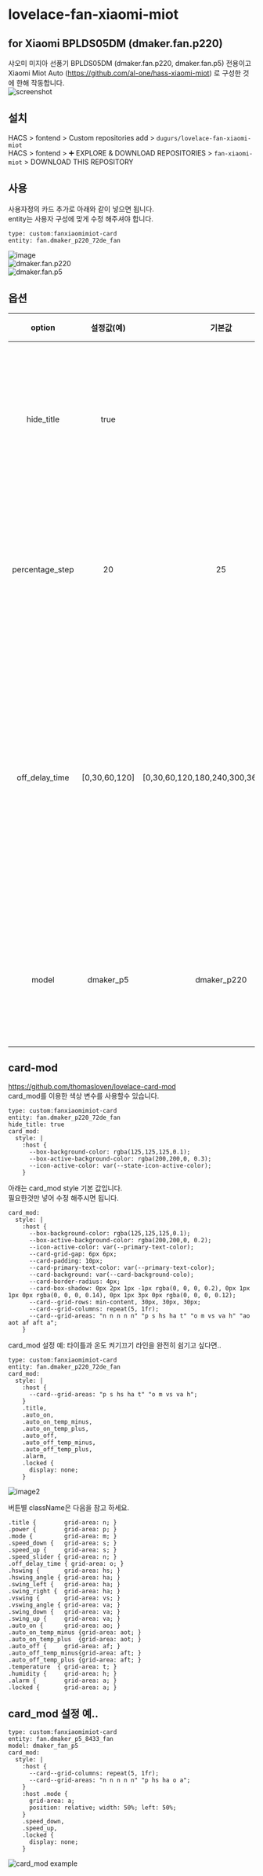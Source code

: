 # lovelace-fan-xiaomi-miot
## for Xiaomi BPLDS05DM ﻿(dmaker.fan.p220)

 샤오미 미지아 선풍기 BPLDS05DM (dmaker.fan.p220, dmaker.fan.p5) 전용이고<br>
 Xiaomi Miot Auto (https://github.com/al-one/hass-xiaomi-miot) 로 구성한 것에 한해 작동합니다.<br>
![screenshot](https://user-images.githubusercontent.com/41262994/175013447-350e34b2-5536-4004-98e7-066998bd47ea.jpg)<br>


## 설치
HACS > fontend > Custom repositories add > `dugurs/lovelace-fan-xiaomi-miot`<br>
HACS > fontend > ➕ EXPLORE & DOWNLOAD REPOSITORIES > `fan-xiaomi-miot` > DOWNLOAD THIS REPOSITORY


## 사용
사용자정의 카드 추가로 아래와 같이 넣으면 됩니다.<br>
entity는 사용자 구성에 맞게 수정 해주셔야 합니다.
```
type: custom:fanxiaomimiot-card
entity: fan.dmaker_p220_72de_fan
```
![image](https://user-images.githubusercontent.com/41262994/173026796-56a217eb-b1ab-4bde-9178-920794e66428.png)<br>
![dmaker.fan.p220](https://user-images.githubusercontent.com/41262994/174616733-31410f29-41a9-4aa7-99f2-c2c86dbd27d6.png)<br>
![dmaker.fan.p5](https://user-images.githubusercontent.com/41262994/174618681-d80eeb25-60b0-47b3-82b6-66b94a08f72e.png)<br>



## 옵션
| option | 설정값(예)        | 기본값       | 내용              |
| :-----: | :---------: | :---------: | ----------------------- |
| hide_title | true |   | 상단 타이틀을 숨길수 있습니다. |
| percentage_step | 20 | 25 | 속도조절 스탭을 설정합니다. |
| off_delay_time | [0,30,60,120] | [0,30,60,120,180,240,300,360,420,480] |  off 타이머 단계를 원하는 시간(분)으로 설정할수 있습니다. |
| model | dmaker_p5 | dmaker_p220 | 선품기 모델을 설정 합니다. |


## card-mod
https://github.com/thomasloven/lovelace-card-mod<br>
card_mod를 이용한 색상 변수를 사용할수 있습니다.
```
type: custom:fanxiaomimiot-card
entity: fan.dmaker_p220_72de_fan
hide_title: true
card_mod:
  style: |
    :host {
      --box-background-color: rgba(125,125,125,0.1);
      --box-active-background-color: rgba(200,200,0, 0.3);
      --icon-active-color: var(--state-icon-active-color);
    }
```

아래는 card_mod style 기본 값입니다.<br>
필요한것만 넣어 수정 해주시면 됩니다.
```
card_mod:
  style: |
    :host {
      --box-background-color: rgba(125,125,125,0.1);
      --box-active-background-color: rgba(200,200,0, 0.2);
      --icon-active-color: var(--primary-text-color);
      --card-grid-gap: 6px 6px;
      --card-padding: 10px;
      --card-primary-text-color: var(--primary-text-color);
      --card-background: var(--card-background-colo);
      --card-border-radius: 4px;
      --card-box-shadow: 0px 2px 1px -1px rgba(0, 0, 0, 0.2), 0px 1px 1px 0px rgba(0, 0, 0, 0.14), 0px 1px 3px 0px rgba(0, 0, 0, 0.12);
      --card--grid-rows: min-content, 30px, 30px, 30px;
      --card--grid-columns: repeat(5, 1fr);
      --card--grid-areas: "n n n n n" "p s hs ha t" "o m vs va h" "ao aot af aft a";
    }
```

card_mod 설정 예: 타이틀과 온도 켜기끄기 라인을 완전히 쉼기고 싶다면..
```
type: custom:fanxiaomimiot-card
entity: fan.dmaker_p220_72de_fan
card_mod:
  style: |
    :host {
      --card--grid-areas: "p s hs ha t" "o m vs va h";
    }
    .title,
    .auto_on,
    .auto_on_temp_minus,
    .auto_on_temp_plus,
    .auto_off,
    .auto_off_temp_minus,
    .auto_off_temp_plus,
    .alarm,
    .locked {
      display: none;
    }
```
![image2](https://user-images.githubusercontent.com/41262994/173027850-e94fe368-b6e1-4054-9270-83315d291c34.png)


버튼별 className은 다음을 참고 하세요.
```
.title {        grid-area: n; }
.power {        grid-area: p; }
.mode {         grid-area: m; }
.speed_down {   grid-area: s; }
.speed_up {     grid-area: s; }
.speed_slider { grid-area: n; }
.off_delay_time { grid-area: o; }
.hswing {       grid-area: hs; }
.hswing_angle { grid-area: ha; }
.swing_left {   grid-area: ha; }
.swing_right {  grid-area: ha; }
.vswing {       grid-area: vs; }
.vswing_angle { grid-area: va; }
.swing_down {   grid-area: va; }
.swing_up {     grid-area: va; }
.auto_on {      grid-area: ao; }
.auto_on_temp_minus {grid-area: aot; }
.auto_on_temp_plus  {grid-area: aot; }
.auto_off {     grid-area: af; }
.auto_off_temp_minus{grid-area: aft; }
.auto_off_temp_plus {grid-area: aft; }
.temperature  { grid-area: t; }
.humidity {     grid-area: h; }
.alarm {        grid-area: a; }
.locked {       grid-area: a; }
```


## card_mod 설정 예..
```
type: custom:fanxiaomimiot-card
entity: fan.dmaker_p5_8433_fan
model: dmaker_fan_p5
card_mod:
  style: |
    :host {
      --card--grid-columns: repeat(5, 1fr);
      --card--grid-areas: "n n n n n" "p hs ha o a";
    }
    :host .mode {
      grid-area: a;
      position: relative; width: 50%; left: 50%;
    }
    .speed_down,
    .speed_up,
    .locked {
      display: none;
    }
```
![card_mod example](https://user-images.githubusercontent.com/41262994/175018180-2801b281-5db1-4cca-bef7-181668b318f7.png)
